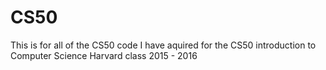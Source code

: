 # CS50
This is for all of the CS50 code I have aquired for the CS50 introduction to Computer Science Harvard class 2015 - 2016

